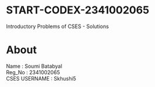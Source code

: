 # START-CODEX-2341002065
Introductory Problems of CSES - Solutions

# About
Name : Soumi Batabyal <br>
Reg_No : 2341002065 <br>
CSES USERNAME : Skhushi5 <br>
